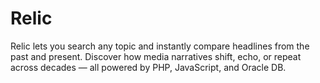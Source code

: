 # Relic
Relic lets you search any topic and instantly compare headlines from the past and present. Discover how media narratives shift, echo, or repeat across decades — all powered by PHP, JavaScript, and Oracle DB.
